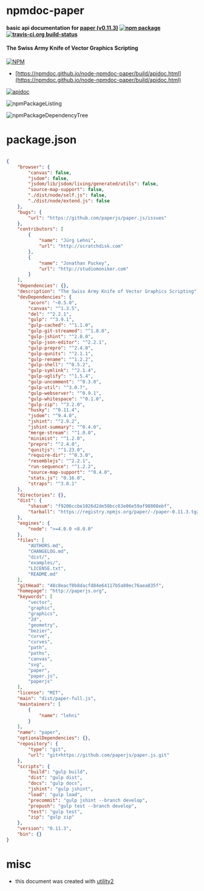 # npmdoc-paper

#### basic api documentation for  [paper (v0.11.3)](http://paperjs.org)  [![npm package](https://img.shields.io/npm/v/npmdoc-paper.svg?style=flat-square)](https://www.npmjs.org/package/npmdoc-paper) [![travis-ci.org build-status](https://api.travis-ci.org/npmdoc/node-npmdoc-paper.svg)](https://travis-ci.org/npmdoc/node-npmdoc-paper)

#### The Swiss Army Knife of Vector Graphics Scripting

[![NPM](https://nodei.co/npm/paper.png?downloads=true&downloadRank=true&stars=true)](https://www.npmjs.com/package/paper)

- [https://npmdoc.github.io/node-npmdoc-paper/build/apidoc.html](https://npmdoc.github.io/node-npmdoc-paper/build/apidoc.html)

[![apidoc](https://npmdoc.github.io/node-npmdoc-paper/build/screenCapture.buildCi.browser.%252Ftmp%252Fbuild%252Fapidoc.html.png)](https://npmdoc.github.io/node-npmdoc-paper/build/apidoc.html)

![npmPackageListing](https://npmdoc.github.io/node-npmdoc-paper/build/screenCapture.npmPackageListing.svg)

![npmPackageDependencyTree](https://npmdoc.github.io/node-npmdoc-paper/build/screenCapture.npmPackageDependencyTree.svg)



# package.json

```json

{
    "browser": {
        "canvas": false,
        "jsdom": false,
        "jsdom/lib/jsdom/living/generated/utils": false,
        "source-map-support": false,
        "./dist/node/self.js": false,
        "./dist/node/extend.js": false
    },
    "bugs": {
        "url": "https://github.com/paperjs/paper.js/issues"
    },
    "contributors": [
        {
            "name": "Jürg Lehni",
            "url": "http://scratchdisk.com"
        },
        {
            "name": "Jonathan Puckey",
            "url": "http://studiomoniker.com"
        }
    ],
    "dependencies": {},
    "description": "The Swiss Army Knife of Vector Graphics Scripting",
    "devDependencies": {
        "acorn": "~0.5.0",
        "canvas": "^1.3.5",
        "del": "^2.2.1",
        "gulp": "^3.9.1",
        "gulp-cached": "^1.1.0",
        "gulp-git-streamed": "^1.8.0",
        "gulp-jshint": "^2.0.0",
        "gulp-json-editor": "^2.2.1",
        "gulp-prepro": "^2.4.0",
        "gulp-qunits": "^2.1.1",
        "gulp-rename": "^1.2.2",
        "gulp-shell": "^0.5.2",
        "gulp-symlink": "^2.1.4",
        "gulp-uglify": "^1.5.4",
        "gulp-uncomment": "^0.3.0",
        "gulp-util": "^3.0.7",
        "gulp-webserver": "^0.9.1",
        "gulp-whitespace": "^0.1.0",
        "gulp-zip": "^3.2.0",
        "husky": "^0.11.4",
        "jsdom": "^9.4.0",
        "jshint": "^2.9.2",
        "jshint-summary": "^0.4.0",
        "merge-stream": "^1.0.0",
        "minimist": "^1.2.0",
        "prepro": "^2.4.0",
        "qunitjs": "^1.23.0",
        "require-dir": "^0.3.0",
        "resemblejs": "^2.2.1",
        "run-sequence": "^1.2.2",
        "source-map-support": "^0.4.0",
        "stats.js": "0.16.0",
        "straps": "^3.0.1"
    },
    "directories": {},
    "dist": {
        "shasum": "f9206ccbe1026d2de50bcc63e06e59af98808ebf",
        "tarball": "https://registry.npmjs.org/paper/-/paper-0.11.3.tgz"
    },
    "engines": {
        "node": ">=4.0.0 <8.0.0"
    },
    "files": [
        "AUTHORS.md",
        "CHANGELOG.md",
        "dist/",
        "examples/",
        "LICENSE.txt",
        "README.md"
    ],
    "gitHead": "48c8eacf0b8dacfd84e64117b5a80ec76aea835f",
    "homepage": "http://paperjs.org",
    "keywords": [
        "vector",
        "graphic",
        "graphics",
        "2d",
        "geometry",
        "bezier",
        "curve",
        "curves",
        "path",
        "paths",
        "canvas",
        "svg",
        "paper",
        "paper.js",
        "paperjs"
    ],
    "license": "MIT",
    "main": "dist/paper-full.js",
    "maintainers": [
        {
            "name": "lehni"
        }
    ],
    "name": "paper",
    "optionalDependencies": {},
    "repository": {
        "type": "git",
        "url": "git+https://github.com/paperjs/paper.js.git"
    },
    "scripts": {
        "build": "gulp build",
        "dist": "gulp dist",
        "docs": "gulp docs",
        "jshint": "gulp jshint",
        "load": "gulp load",
        "precommit": "gulp jshint --branch develop",
        "prepush": "gulp test --branch develop",
        "test": "gulp test",
        "zip": "gulp zip"
    },
    "version": "0.11.3",
    "bin": {}
}
```



# misc
- this document was created with [utility2](https://github.com/kaizhu256/node-utility2)
